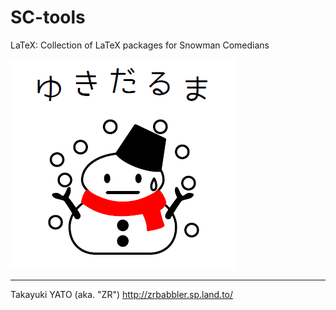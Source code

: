 SC-tools
========

LaTeX: Collection of LaTeX packages for Snowman Comedians

![NICE!](https://raw.githubusercontent.com/zr-tex8r/SC-tools/images/essence-1.png)

--------------------
Takayuki YATO (aka. "ZR") 
http://zrbabbler.sp.land.to/
